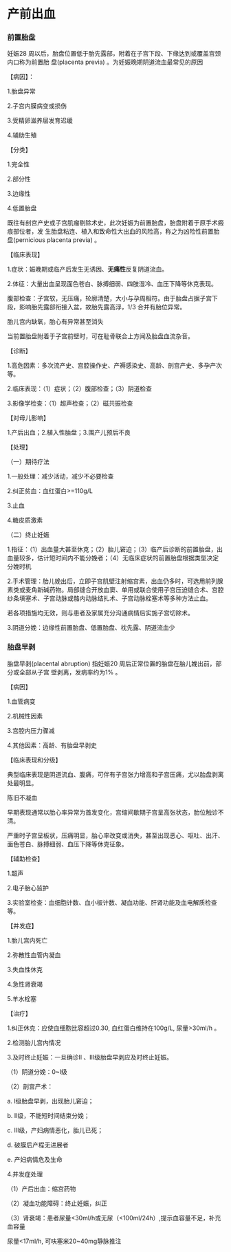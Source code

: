 # 产前出血

### 前置胎盘

妊娠28 周以后，胎盘位置低于胎先露部，附着在子宫下段、下缘达到或覆盖宫颈内口称为前置胎
盘(placenta previa) 。为妊娠晚期阴道流血最常见的原因

【病因】：

1.胎盘异常

2.子宫内膜病变或损伤

3.受精卵滋养层发育迟缓

4.辅助生殖

【分类】

1.完全性

2.部分性

3.边缘性

4.低置胎盘

既往有剖宫产史或子宫肌瘤剔除术史，此次妊娠为前置胎盘，胎盘附着于原手术瘢痕部位者，发
生胎盘粘连、植入和致命性大出血的风险高，称之为凶险性前置胎盘(pernicious placenta previa) 。

【临床表现】

1.症状：娠晚期或临产后发生无诱因、**无痛性**反复阴道流血。

2.体征：大量出血呈现面色苍白、脉搏细弱、四肢湿冷、血压下降等休克表现。

腹部检查：子宫软，无压痛，轮廓清楚，大小与孕周相符。由于胎盘占据子宫下段，影响胎先露部衔接入盆，故胎先露高浮，1/3 合并有胎位异常。

胎儿宫内缺氧，胎心有异常甚至消失

当前置胎盘附着于子宫前壁时，可在耻骨联合上方闻及胎盘血流杂音。

【诊断】

1.高危因素：多次流产史、宫腔操作史、产褥感染史、高龄、剖宫产史、多孕产次等。

2.临床表现：（1）症状；（2）腹部检查；（3）阴道检查

3.影像学检查：（1）超声检查；（2）磁共振检查

【对母儿影响】

1.产后出血；2.植入性胎盘；3.围产儿预后不良

【处理】

（一）期待疗法

1.一般处理：减少活动，减少不必要检查

2.纠正贫血：血红蛋白>=110g/L

3.止血

4.糖皮质激素

（二）终止妊娠

1.指征：（1）出血量大甚至休克；（2）胎儿窘迫；（3）临产后诊断的前置胎盘，出血量较多，估计短时间内不能分娩者；（4）无临床症状的前置胎盘根据类型决定分娩时机

2.手术管理：胎儿娩出后，立即子宫肌壁注射缩宫素，出血仍多时，可选用前列腺素类或麦角新碱药物。局部缝合开放血窦、单用或联合使用子宫压迫缝合术、宫腔纱条填塞术、子宫动脉或骼内动脉结扎术、子宫动脉栓塞术等多种方法止血。

若各项措施均无效，则与患者及家属充分沟通病情后实施子宫切除术。

3.阴道分娩：边缘性前置胎盘、低置胎盘、枕先露、阴道流血少



### 胎盘早剥

胎盘早剥(placental abruption) 指妊娠20 周后正常位置的胎盘在胎儿娩出前，部分或全部从子宫
壁剥离，发病率约为1% 。

【病因】

1.血管病变

2.机械性因素

3.宫腔内压力骤减

4.其他因素：高龄、有胎盘早剥史

【临床表现和分级】

典型临床表现是阴道流血、腹痛，可伴有子宫张力增高和子宫压痛，尤以胎盘剥离处最明显。

陈旧不凝血

早期表现通常以胎心率异常为首发变化，宫缩间歇期子宫呈高张状态，胎位触诊不清。

严重时子宫呈板状，压痛明显，胎心率改变或消失，甚至出现恶心、呕吐、出汗、面色苍白、脉搏细弱、血压下降等休克征象。

【辅助检查】

1.超声

2.电子胎心监护

3.实验室检查：血细胞计数、血小板计数、凝血功能、肝肾功能及血电解质检查等。

【并发症】

1.胎儿宫内死亡

2.弥散性血管内凝血

3.失血性休克

4.急性肾衰竭

5.羊水栓塞

【治疗】

1.纠正休克：应使血细胞比容超过0.30, 血红蛋白维持在100g/L, 尿量>30ml/h 。

2.检测胎儿宫内情况

3.及时终止妊娠：一旦确诊Il 、III级胎盘早剥应及时终止妊娠。

（1）阴道分娩：0~I级

（2）剖宫产术：

a. I级胎盘早剥，出现胎儿窘迫；

b. II级，不能短时间结束分娩； 

c. III级，产妇病情恶化，胎儿已死； 

d. 破膜后产程无进展者

e. 产妇病情危及生命

4.并发症处理

（1）产后出血：缩宫药物

（2）凝血功能障碍：终止妊娠，纠正

（3）肾衰竭：患者尿量<30ml/h或无尿（<100ml/24h）,提示血容量不足，补充血容量

尿量<17ml/h, 可呋塞米20~40mg静脉推注
